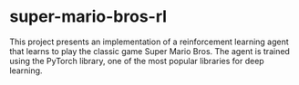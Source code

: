 # super-mario-bros-rl
This project presents an implementation of a reinforcement learning agent that learns to play the classic game Super Mario Bros. The agent is trained using the PyTorch library, one of the most popular libraries for deep learning.
